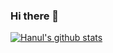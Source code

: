 ### Hi there 👋

[![Hanul's github stats](https://github-readme-stats.vercel.app/api?username=rotoshine&theme=monokai&show_icons=true)](https://github.com/rotoshine)
